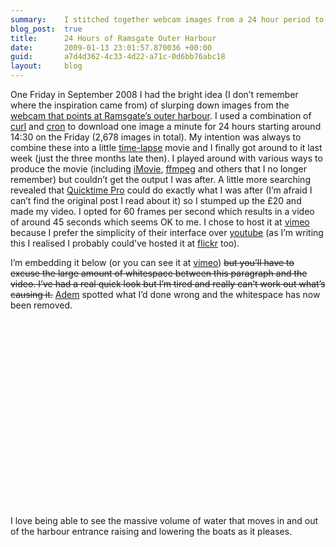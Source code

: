 ```yaml
---
summary:    I stitched together webcam images from a 24 hour period to create a little video of Ramsgate harbour.
blog_post:  true
title:      24 Hours of Ramsgate Outer Harbour
date:       2009-01-13 23:01:57.870036 +00:00
guid:       a7d4d362-4c33-4d22-a71c-0d6bb76abc18
layout:     blog
---
```


One Friday in September 2008 I had the bright idea (I don’t remember
where the inspiration came from) of slurping down images from the
[webcam that points at Ramsgate’s outer
harbour](http://www.portoframsgate.co.uk/portoframsgate/welcome_to_the_marina/web_cam.aspx).
I used a combination of [curl](http://curl.haxx.se/) and
[cron](http://en.wikipedia.org/wiki/Cron) to download one image a minute
for 24 hours starting around 14:30 on the Friday (2,678 images in
total). My intention was always to combine these into a little
[time-lapse](http://en.wikipedia.org/wiki/Time-lapse) movie and I
finally got around to it last week (just the three months late then). I
played around with various ways to produce the movie (including
[iMovie](http://www.apple.com/ilife/imovie/),
[ffmpeg](http://ffmpeg.mplayerhq.hu/) and others that I no longer
remember) but couldn’t get the output I was after. A little more
searching revealed that [Quicktime
Pro](http://www.apple.com/quicktime/pro/) could do exactly what I was
after (I’m afraid I can’t find the original post I read about it) so I
stumped up the £20 and made my video. I opted for 60 frames per second
which results in a video of around 45 seconds which seems OK to me. I
chose to host it at [vimeo](http://vimeo.com) because I prefer the
simplicity of their interface over [youtube](http://youtube.com) (as I’m
writing this I realised I probably could’ve hosted it at
[flickr](http://flickr.com) too).

I’m embedding it below (or you can see it at
[vimeo](http://vimeo.com/2743072)) ~~but you’ll have to excuse the large
amount of whitespace between this paragraph and the video. I’ve had a
real quick look but I’m tired and really can’t work out what’s causing
it.~~ [Adem](http://www.ademweb.co.uk/blog) spotted what I’d done wrong
and the whitespace has now been removed.

<object width="400" height="300">
  <param name="allowfullscreen" value="true" />
  <param name="allowscriptaccess" value="always" />
  <param name="movie" value="http://vimeo.com/moogaloop.swf?clip_id=2743072&amp;server=vimeo.com&amp;show_title=1&amp;show_byline=1&amp;show_portrait=0&amp;color=&amp;fullscreen=1" />
  <embed src="http://vimeo.com/moogaloop.swf?clip_id=2743072&amp;server=vimeo.com&amp;show_title=0&amp;show_byline=0&amp;show_portrait=0&amp;color=&amp;fullscreen=1" type="application/x-shockwave-flash" allowfullscreen="true" allowscriptaccess="always" width="400" height="300"></embed>
</object>

I love being able to see the massive volume of water that moves in and
out of the harbour entrance raising and lowering the boats as it
pleases.
